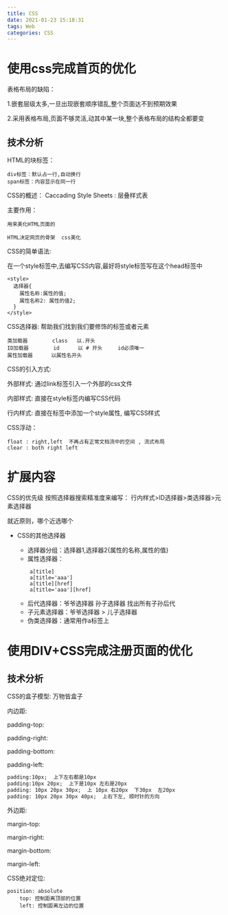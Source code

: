 ```yaml
---
title: CSS
date: 2021-01-23 15:18:31
tags: Web
categories: CSS
---
```

# 使用css完成首页的优化

表格布局的缺陷：
    
1.嵌套层级太多,一旦出现嵌套顺序错乱,整个页面达不到预期效果

2.采用表格布局,页面不够灵活,动其中某一块,整个表格布局的结构全都要变

## 技术分析
HTML的块标签：
    
    div标签：默认占一行,自动换行
    span标签：内容显示在同一行

CSS的概述：
    Caccading Style Sheets : 层叠样式表

主要作用：
    
    用来美化HTML页面的
    
    HTML决定网页的骨架  css美化

CSS的简单语法:

在一个style标签中,去编写CSS内容,最好将style标签写在这个head标签中

<html>

    <style>
      选择器{
        属性名称:属性的值;
        属性名称2: 属性的值2;
      }
    </style>
    
</html>

CSS选择器: 帮助我们找到我们要修饰的标签或者元素
    
    类加载器        class   以.开头
    ID加载器        id      以 # 开头     id必须唯一
    属性加载器      以属性名开头 
    
CSS的引入方式:

外部样式: 通过link标签引入一个外部的css文件

内部样式: 直接在style标签内编写CSS代码

行内样式: 直接在标签中添加一个style属性, 编写CSS样式

CSS浮动：

    float : right,left  不再占有正常文档流中的空间 , 流式布局
    clear : both right left

# 扩展内容
CSS的优先级
按照选择器搜索精准度来编写：   行内样式>ID选择器>类选择器>元素选择器

就近原则，哪个近选哪个

- CSS的其他选择器

    - 选择器分组：选择器1,选择器2{属性的名称,属性的值}
    - 属性选择器：
    ```
        a[title]
        a[title='aaa']
        a[title][href]
        a[title='aaa'][href]
    ```
    - 后代选择器：爷爷选择器 孙子选择器     找出所有子孙后代    
    - 子元素选择器：爷爷选择器 > 儿子选择器
    - 伪类选择器：通常用作a标签上   
    
# 使用DIV+CSS完成注册页面的优化
## 技术分析

CSS的盒子模型: 万物皆盒子

内边距:  

padding-top:

padding-right:

padding-bottom:

padding-left:

```html
padding:10px;  上下左右都是10px
padding:10px 20px;  上下是10px 左右是20px
padding: 10px 20px 30px;  上 10px 右20px  下30px  左20px
padding: 10px 20px 30px 40px;  上右下左, 顺时针的方向
```
外边距:

margin-top:

margin-right:

margin-bottom:

margin-left: 

CSS绝对定位:

	position: absolute
	    top: 控制距离顶部的位置
	    left: 控制距离左边的位置

